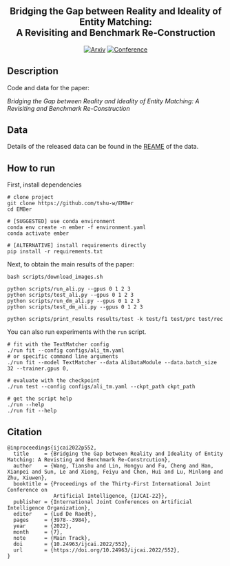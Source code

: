 <div align="center">

<h2 id="bridging-the-gap-between-reality-and-ideality-of-entity-matching-a-revisiting-and-benchmark-re-construction">Bridging the Gap between Reality and Ideality of Entity Matching:<br/>A Revisiting and Benchmark Re-Construction</h2>

<p>
<a href="https://arxiv.org/abs/2205.05889"><img src="http://img.shields.io/badge/arXiv-2205.05889-B31B1B.svg?style=flat-square" alt="Arxiv" /></a>
<a href="https://www.ijcai.org/proceedings/2022/0552.pdf"><img src="http://img.shields.io/badge/IJCAI-2022-4b44ce.svg?style=flat-square" alt="Conference" /></a>
</p>

</div>

## Description
Code and data for the paper:

*Bridging the Gap between Reality and Ideality of Entity Matching: A Revisiting and Benchmark Re-Construction*

## Data
Details of the released data can be found in the [REAME](./data/ali/README.md) of the data.

## How to run
First, install dependencies
```console
# clone project
git clone https://github.com/tshu-w/EMBer
cd EMBer

# [SUGGESTED] use conda environment
conda env create -n ember -f environment.yaml
conda activate ember

# [ALTERNATIVE] install requirements directly
pip install -r requirements.txt
```

Next, to obtain the main results of the paper:
```console
bash scripts/download_images.sh

python scripts/run_ali.py --gpus 0 1 2 3
python scripts/test_ali.py --gpus 0 1 2 3
python scripts/run_dm_ali.py --gpus 0 1 2 3
python scripts/test_dm_ali.py --gpus 0 1 2 3

python scripts/print_results results/test -k test/f1 test/prc test/rec
```

You can also run experiments with the `run` script.
```console
# fit with the TextMatcher config
./run fit --config configs/ali_tm.yaml
# or specific command line arguments
./run fit --model TextMatcher --data AliDataModule --data.batch_size 32 --trainer.gpus 0,

# evaluate with the checkpoint
./run test --config configs/ali_tm.yaml --ckpt_path ckpt_path

# get the script help
./run --help
./run fit --help
```

## Citation
```
@inproceedings{ijcai2022p552,
  title     = {Bridging the Gap between Reality and Ideality of Entity Matching: A Revisting and Benchmark Re-Constrcution},
  author    = {Wang, Tianshu and Lin, Hongyu and Fu, Cheng and Han, Xianpei and Sun, Le and Xiong, Feiyu and Chen, Hui and Lu, Minlong and Zhu, Xiuwen},
  booktitle = {Proceedings of the Thirty-First International Joint Conference on
               Artificial Intelligence, {IJCAI-22}},
  publisher = {International Joint Conferences on Artificial Intelligence Organization},
  editor    = {Lud De Raedt},
  pages     = {3978--3984},
  year      = {2022},
  month     = {7},
  note      = {Main Track},
  doi       = {10.24963/ijcai.2022/552},
  url       = {https://doi.org/10.24963/ijcai.2022/552},
}
```

